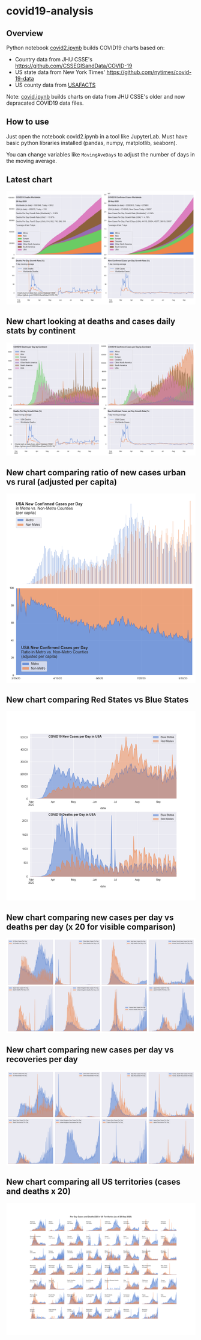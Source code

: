 # covid19-analysis

## Overview
Python notebook [covid2.ipynb](https://github.com/danlaw/covid19-analysis/blob/master/covid2.ipynb) builds COVID19 charts based on:
* Country data from JHU CSSE's https://github.com/CSSEGISandData/COVID-19
* US state data from New York Times' https://github.com/nytimes/covid-19-data
* US county data from [USAFACTS](https://usafacts.org/visualizations/coronavirus-covid-19-spread-map/)

Note: [covid.ipynb](https://github.com/danlaw/covid19-analysis/blob/master/covid.ipynb) builds charts on data from JHU CSSE's older and now depracated COVID19 data files.

## How to use
Just open the notebook covid2.ipynb in a tool like JupyterLab. Must have basic python libraries installed (pandas, numpy, matplotlib, seaborn).

You can change variables like ``MovingAveDays`` to adjust the number of days in the moving average.

## Latest chart
![Latest chart](charts/20200928-covid19-chart.png)

## New chart looking at deaths and cases daily stats by continent
![Comparison chart](charts/20200928-covid19-chart-perday.png)

## New chart comparing ratio of new cases urban vs rural (adjusted per capita)
![Urban rural per capita chart](charts/20200928-US-counties-urban-vs-rural-per-capita.png)

## New chart comparing Red States vs Blue States
![Red vs Blue chart](charts/20200928-compare-daily-red-vs-blue-states.png)

## New chart comparing new cases per day vs deaths per day (x 20 for visible comparison)
![Comparison chart](charts/20200928-comparison-chart.png)

## New chart comparing new cases per day vs recoveries per day
![Recovery chart](charts/20200928-comparison-recovery-chart.png)

## New chart comparing all US territories (cases and deaths x 20)
![Territories chart](charts/20200928-compare-US-territories.png)

